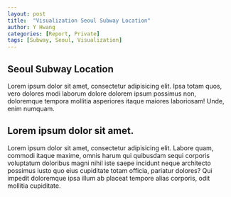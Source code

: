 ```yaml
---
layout: post
title:  "Visualization Seoul Subway Location"
author: Y Hwang
categories: [Report, Private]
tags: [Subway, Seoul, Visualization]
---
```


## Seoul Subway Location ##

Lorem ipsum dolor sit amet, consectetur adipisicing elit. Ipsa totam quos, vero dolores modi laborum dolore dolorem ipsum possimus non, doloremque tempora mollitia asperiores itaque maiores laboriosam! Unde, enim numquam.

<div id='d3div'></div>



## Lorem ipsum dolor sit amet. ##

Lorem ipsum dolor sit amet, consectetur adipisicing elit. Labore quam, commodi itaque maxime, omnis harum qui quibusdam sequi corporis voluptatum doloribus magni nihil iste saepe incidunt neque architecto possimus iusto quo eius cupiditate totam officia, pariatur dolores? Qui impedit doloremque ipsa illum ab placeat tempore alias corporis, odit mollitia cupiditate.



<style>

path {
  stroke-linejoin: round;
}

.land {
  fill: #4C4C4C;
}

.states {
  fill: none;
  stroke: darkgray;
}

circle.no_l_1{ fill: #1B2876; }
circle.no_l_2{ fill: #34A939; }
circle.no_l_3{ fill: #FD5C09; }
circle.no_l_4{ fill: #268BD5; }
circle.no_l_5{ fill: #7411D9; }
circle.no_l_6{ fill: #9E3B0B; }
circle.no_l_7{ fill: #566112; }
circle.no_l_8{ fill: #DB005B; }

svg .municipality-label {
  fill: white;
  font-size: 12px;
  font-weight: 300;
  text-anchor: middle;
  font-family: sans-serif;
}
</style>
<body>
<script src="//d3js.org/d3.v3.min.js"></script>
<script src="//d3js.org/queue.v1.min.js"></script>
<script src="//d3js.org/topojson.v1.min.js"></script>
<script>

var width = 750,
    height = 550;
var centered;
var projection = d3.geo.mercator()
    .center([126.9895, 37.5651])
    .scale(90000)
    .translate([width/2, height/2]);

var path = d3.geo.path().projection(projection);

var svg = d3.select("#d3div").append("svg")
    .attr("width", width)
    .attr("height", height);

var g = svg.append("g");

svg.append("rect")
    .attr("class", "background")
    .attr("width", width)
    .attr("height", height)
    .style("fill", "none")
    .on("click", clicked);

var tooltip = d3.select("body")
  .append("div")
  .style("position", "absolute")
  .style("z-index", "10")
  .style("visibility", "hidden")
  .style("font-family", "sans-serif")
  .style("color", "white")
  .style("font-size", "11px");

queue()
    .defer(d3.json, "https://gist.githubusercontent.com/yoon-gu/b051fd123385303a5c03f0e0a833516c/raw/9fff4a65830be008709112c190c3ed939d42e994/seoul_municipalities_topo.json")
    .defer(d3.csv, "https://gist.githubusercontent.com/yoon-gu/902efb6d5bd345e3837e035a3c0642b8/raw/3a18efd4d12b792d482f1867bcfc79645876b5ce/station_latlen.csv")
    .await(ready);

function ready(error, kor, stations) {
  if (error) throw error;
  var features = topojson.feature(kor, kor.objects.seoul_municipalities_geo).features;
  g.selectAll("path")
        .data(features)
      .enter().append("path")
        .attr("class", "land")
        .attr("d", path)
        .attr("id", function(d) { return d.properties.name; })
        .on("click", clicked)
        .append("title");

  g.append("path")
      .datum(topojson.mesh(kor, kor.objects.seoul_municipalities_geo, function(a, b) { return a !== b; }))
      .attr("class", "states")
      .attr("d", path);

  g.selectAll('text')
      .data(features)
      .enter().append("text")
        .attr("transform", function(d) { return "translate(" + path.centroid(d) + ")"; })
        .attr("dy", ".35em")
        .attr("class", "municipality-label")
        .text(function(d) { return d.properties.name; })
  
  g.selectAll("circle")
      .data(stations)
    .enter().append("circle")
      .attr("cx", function(d) { return projection([d.lon, d.lat])[0]; })
      .attr("cy", function(d) { return projection([d.lon, d.lat])[1]; })
      .attr("r", 3)
      .attr("opacity", 0.7)
      .attr("class", function(d){ return "no_l_" + d.no_line; })
      .on("mouseover", function(d){
        tooltip.style("visibility", "visible")
        .text(d.name);
      })
      .on("mousemove", function(){
        tooltip.style("top", (event.pageY-10)+"px").style("left",(event.pageX+10)+"px");
      })
      .on("mouseout", function(){
        tooltip.style("visibility", "hidden");
      });

}

function clicked(d) {
  var x, y, k;

  if (d && centered !== d) {
    var centroid = path.centroid(d);
    x = centroid[0];
    y = centroid[1];
    k = 3;
    centered = d;
  } else {
    x = width / 2;
    y = height / 2;
    k = 1;
    centered = null;
  }

  g.selectAll("path")
      .classed("active", centered && function(d) { return d === centered; });

  g.transition()
      .duration(750)
      .attr("transform", "translate(" + width / 2 + "," + height / 2 + ")scale(" + k + ")translate(" + -x + "," + -y + ")")
      .style("stroke-width", 1.5 / k + "px");
}
</script>